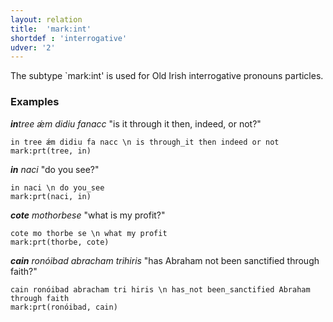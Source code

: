 ```yaml
---
layout: relation
title:  'mark:int'
shortdef : 'interrogative'
udver: '2'
---
```


The subtype `mark:int' is used for Old Irish interrogative pronouns particles.

### Examples

_<b>in</b>tree ǽm didiu fanacc_ "is it through it then, indeed, or not?"
~~~ sdparse
in tree ǽm didiu fa nacc \n is through_it then indeed or not
mark:prt(tree, in)
~~~ 

_<b>in</b> naci_ "do you see?"

~~~ sdparse
in naci \n do you_see
mark:prt(naci, in)
~~~

_<b>cote</b> mothorbese_ "what is my profit?"

~~~ sdparse
cote mo thorbe se \n what my profit
mark:prt(thorbe, cote)
~~~

_<b>cain</b> ronóibad abracham trihiris_ "has Abraham not been sanctified through faith?"

~~~ sdparse
cain ronóibad abracham tri hiris \n has_not been_sanctified Abraham through faith
mark:prt(ronóibad, cain)
~~~
